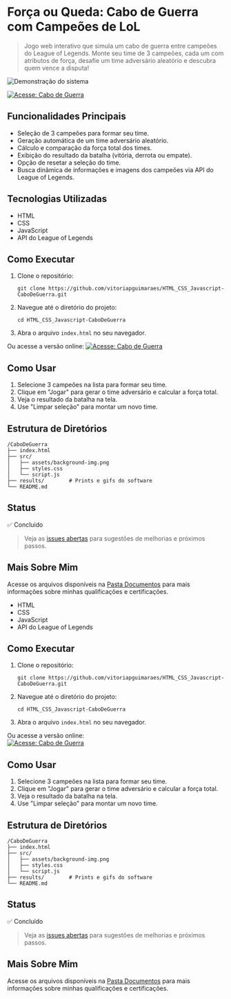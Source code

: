 # Força ou Queda: Cabo de Guerra com Campeões de LoL

> Jogo web interativo que simula um cabo de guerra entre campeões do League of Legends. Monte seu time de 3 campeões, cada um com atributos de força, desafie um time adversário aleatório e descubra quem vence a disputa!

![Demonstração do sistema](https://github.com/vitoriapguimaraes/HTML_CSS_Javascript-CaboDeGuerra/blob/main/results/game.gif)

[![Acesse: Cabo de Guerra](https://img.shields.io/badge/-Acesse:%20Cabo%20de%20Guerra-000000?style=for-the-badge)](https://vitoriapguimaraes.github.io/HTML_CSS_Javascript-CaboDeGuerra/)

## Funcionalidades Principais

- Seleção de 3 campeões para formar seu time.
- Geração automática de um time adversário aleatório.
- Cálculo e comparação da força total dos times.
- Exibição do resultado da batalha (vitória, derrota ou empate).
- Opção de resetar a seleção do time.
- Busca dinâmica de informações e imagens dos campeões via API do League of Legends.

## Tecnologias Utilizadas

- HTML
- CSS
- JavaScript
- API do League of Legends

## Como Executar

1. Clone o repositório:
   ```
   git clone https://github.com/vitoriapguimaraes/HTML_CSS_Javascript-CaboDeGuerra.git
   ```
2. Navegue até o diretório do projeto:
   ```
   cd HTML_CSS_Javascript-CaboDeGuerra
   ```
3. Abra o arquivo `index.html` no seu navegador.

Ou acesse a versão online:
[![Acesse: Cabo de Guerra](https://img.shields.io/badge/-Acesse:%20Cabo%20de%20Guerra-000000?style=for-the-badge)](https://vitoriapguimaraes.github.io/HTML_CSS_Javascript-CaboDeGuerra/)

## Como Usar

1. Selecione 3 campeões na lista para formar seu time.
2. Clique em "Jogar" para gerar o time adversário e calcular a força total.
3. Veja o resultado da batalha na tela.
4. Use "Limpar seleção" para montar um novo time.

## Estrutura de Diretórios

```
/CaboDeGuerra
├── index.html
├── src/
│   ├── assets/background-img.png
│   ├── styles.css
│   └── script.js
├── results/        # Prints e gifs do software
└── README.md
```

## Status

✅ Concluído

> Veja as [issues abertas](https://github.com/vitoriapguimaraes/HTML_CSS_Javascript-CaboDeGuerra/issues) para sugestões de melhorias e próximos passos.

## Mais Sobre Mim

Acesse os arquivos disponíveis na [Pasta Documentos](https://github.com/vitoriapguimaraes/vitoriapguimaraes/tree/main/DOCUMENTOS) para mais informações sobre minhas qualificações e certificações.

- HTML
- CSS
- JavaScript
- API do League of Legends

## Como Executar

1. Clone o repositório:
   ```
   git clone https://github.com/vitoriapguimaraes/HTML_CSS_Javascript-CaboDeGuerra.git
   ```
2. Navegue até o diretório do projeto:
   ```
   cd HTML_CSS_Javascript-CaboDeGuerra
   ```
3. Abra o arquivo `index.html` no seu navegador.

Ou acesse a versão online:  
[![Acesse: Cabo de Guerra](https://img.shields.io/badge/-Acesse:%20Cabo%20de%20Guerra-000000?style=for-the-badge)](https://vitoriapguimaraes.github.io/HTML_CSS_Javascript-CaboDeGuerra/)

## Como Usar

1. Selecione 3 campeões na lista para formar seu time.
2. Clique em "Jogar" para gerar o time adversário e calcular a força total.
3. Veja o resultado da batalha na tela.
4. Use "Limpar seleção" para montar um novo time.

## Estrutura de Diretórios

```
/CaboDeGuerra
├── index.html
├── src/
│   ├── assets/background-img.png
│   ├── styles.css
│   └── script.js
├── results/        # Prints e gifs do software
└── README.md
```

## Status

✅ Concluído

> Veja as [issues abertas](https://github.com/vitoriapguimaraes/HTML_CSS_Javascript-CaboDeGuerra/issues) para sugestões de melhorias e próximos passos.

## Mais Sobre Mim

Acesse os arquivos disponíveis na [Pasta Documentos](https://github.com/vitoriapguimaraes/vitoriapguimaraes/tree/main/DOCUMENTOS) para mais informações sobre minhas qualificações e certificações.
